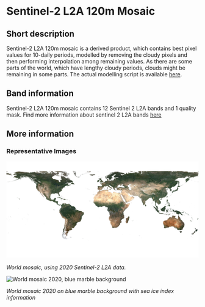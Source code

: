 # Sentinel-2 L2A 120m Mosaic

## Short description

Sentinel-2 L2A 120m mosaic is a derived product, which contains best pixel values for 10-daily periods, modelled by removing the cloudy pixels and then performing interpolation among remaining values. As there are some parts of the world, which have lengthy cloudy periods, clouds might be remaining in some parts. The actual modelling script is available [here](https://sentinel-hub.github.io/custom-scripts/sentinel-2/interpolated_time_series/).    

## Band information  
Sentinel-2 L2A 120m mosaic contains 12 Sentinel 2 L2A bands and 1 quality mask. Find more information about sentinel 2 L2A bands [here](https://docs.sentinel-hub.com/api/latest/data/sentinel-2-l2a/#available-bands-and-data)

## More information

### Representative Images

![World mosaic 2020](world_mosaic_2020.png)

*World mosaic, using 2020 Sentinel-2 L2A data.*


![World mosaic 2020, blue marble background](world_mosaic_2020_blue_marble.png)

*World mosaic 2020 on blue marble background with sea ice index information*


